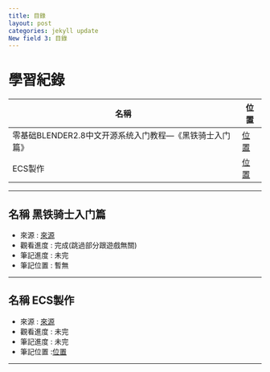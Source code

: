```yaml
---
title: 目錄
layout: post
categories: jekyll update
New field 3: 目錄
---
```


# 學習紀錄

|                      **名稱**                       |        **位置**        |
| --------------------------------------------------- | --------------------- |
| 零基础BLENDER2.8中文开源系统入门教程—《黑铁骑士入门篇》 | [位置](#黑铁骑士入门篇) |
| ECS製作 |  [位置](#ECS製作) |

---
<span id="黑铁骑士入门篇"></span>
## **名稱**  黑铁骑士入门篇
- 來源 : [來源](https://www.bilibili.com/video/av55550709?from=search&seid=8483947997694442426)
- 觀看進度 : 完成(跳過部分跟遊戲無關)
- 筆記進度 :  未完
- 筆記位置 : 暫無

---
<span id="ECS製作"></span>
## **名稱**  ECS製作
- 來源 : [來源](https://www.youtube.com/channel/UCFK6NCbuCIVzA6Yj1G_ZqCg)
- 觀看進度 : 未完
- 筆記進度 :  未完
- 筆記位置 :[位置](https://github.com/PeterLukGit/ECS-Introduction)

---